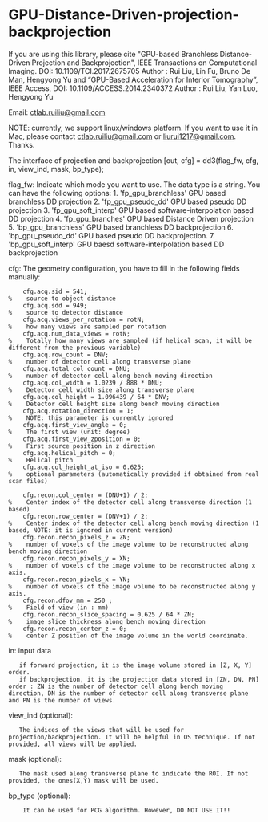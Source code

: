 # GPU-Distance-Driven-projection-backprojection

If you are using this library, please cite
"GPU-based Branchless Distance-Driven Projection and Backprojection", IEEE Transactions on Computational Imaging. DOI: 10.1109/TCI.2017.2675705
Author : Rui Liu, Lin Fu, Bruno De Man, Hengyong Yu
and 
“GPU-Based Acceleration for Interior Tomography”, IEEE Access, DOI: 10.1109/ACCESS.2014.2340372
Author : Rui Liu, Yan Luo, Hengyong Yu

Email: ctlab.ruiliu@gmail.com

NOTE: currently, we support linux/windows platform. If you want to use it in Mac, please contact ctlab.ruiliu@gmail.com or liurui1217@gmail.com.
Thanks.

The interface of projection and backprojection
[out, cfg] = dd3(flag_fw, cfg, in, view_ind, mask, bp_type);

flag_fw: Indicate which mode you want to use. The data type is a string. You can have the following options:
        1. 'fp_gpu_branchless'          GPU based branchless DD projection 
        2. 'fp_gpu_pseudo_dd'           GPU based pseudo DD projection
        3. 'fp_gpu_soft_interp'         GPU based software-interpolation based DD projection 
        4. 'fp_gpu_branches'            GPU based Distance Driven projection
        5. 'bp_gpu_branchless'          GPU based branchless DD backprojection
        6. 'bp_gpu_pseudo_dd'           GPU based pseudo DD backprojection.
        7. 'bp_gpu_soft_interp'         GPU baesd software-interpolation based DD backprojection

cfg: The geometry configuration, you have to fill in the following fields manually:

        cfg.acq.sid = 541;                                                  %    source to object distance
        cfg.acq.sdd = 949;                                                  %    source to detector distance
        cfg.acq.views_per_rotation = rotN;                                  %    how many views are sampled per rotation
        cfg.acq.num_data_views = rotN;                                      %    Totally how many views are sampled (if helical scan, it will be different from the previous variable)
        cfg.acq.row_count = DNV;                                            %    number of detector cell along transverse plane
        cfg.acq.total_col_count = DNU;                                      %    number of detector cell along bench moving direction
        cfg.acq.col_width = 1.0239 / 888 * DNU;                             %    Detector cell width size along transverse plane
        cfg.acq.col_height = 1.096439 / 64 * DNV;                           %    Detector cell height size along bench moving direction
        cfg.acq.rotation_direction = 1;                                     %    NOTE: this parameter is currently ignored
        cfg.acq.first_view_angle = 0;                                       %    The first view (unit: degree)
        cfg.acq.first_view_zposition = 0;                                   %    First source position in z direction
        cfg.acq.helical_pitch = 0;                                          %    Helical pitch
        cfg.acq.col_height_at_iso = 0.625;                                  %    optional parameters (automatically provided if obtained from real scan files) 

        cfg.recon.col_center = (DNU+1) / 2;                                 %    Center index of the detector cell along transverse direction (1 based)
        cfg.recon.row_center = (DNV+1) / 2;                                 %    Center index of the detector cell along bench moving direction (1 based, NOTE: it is ignored in current version)
        cfg.recon.recon_pixels_z = ZN;                                      %    number of voxels of the image volume to be reconstructed along bench moving direction
        cfg.recon.recon_pixels_y = XN;                                      %    number of voxels of the image volume to be reconstructed along x axis.
        cfg.recon.recon_pixels_x = YN;                                      %    number of voxels of the image volume to be reconstructed along y axis.
        cfg.recon.dfov_mm = 250 ;                                           %    Field of view (in : mm)
        cfg.recon.recon_slice_spacing = 0.625 / 64 * ZN;                    %    image slice thickness along bench moving direction
        cfg.recon.recon_center_z = 0;                                       %    center Z position of the image volume in the world coordinate.

in:  input data

       if forward projection, it is the image volume stored in [Z, X, Y] order.
       if backprojection, it is the projection data stored in [ZN, DN, PN] order : ZN is the number of detector cell along bench moving direction, DN is the number of detector cell along transverse plane and PN is the number of views.

view_ind (optional):

       The indices of the views that will be used for projection/backprojection. It will be helpful in OS technique. If not provided, all views will be applied.

mask (optional):

       The mask used along transverse plane to indicate the ROI. If not provided, the ones(X,Y) mask will be used.

bp_type (optional):

        It can be used for PCG algorithm. However, DO NOT USE IT!!

